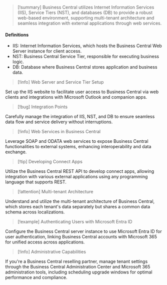 >[!summary]
>Business Central utilizes Internet Information Services (IIS), Service Tiers (NST), and databases (DB) to provide a robust web-based environment, supporting multi-tenant architecture and seamless integration with external applications through web services.

#### Definitions
- IIS: Internet Information Services, which hosts the Business Central Web Server instance for client access.
- NST: Business Central Service Tier, responsible for executing business logic.
- DB: Database where Business Central stores application and business data.

>[!info] Web Server and Service Tier Setup

Set up the IIS website to facilitate user access to Business Central via web clients and integrations with Microsoft Outlook and companion apps.

>[!bug] Integration Points

Carefully manage the integration of IIS, NST, and DB to ensure seamless data flow and service delivery without interruptions.

>[!info] Web Services in Business Central

Leverage SOAP and ODATA web services to expose Business Central functionalities to external systems, enhancing interoperability and data exchange.

>[!tip] Developing Connect Apps

Utilize the Business Central REST API to develop connect apps, allowing integration with various external applications using any programming language that supports REST.

>[!attention] Multi-tenant Architecture

Understand and utilize the multi-tenant architecture of Business Central, which stores each tenant's data separately but shares a common data schema across localizations.

>[!example] Authenticating Users with Microsoft Entra ID

Configure the Business Central server instance to use Microsoft Entra ID for user authentication, linking Business Central accounts with Microsoft 365 for unified access across applications.

>[!info] Administrative Capabilities

If you're a Business Central reselling partner, manage tenant settings through the Business Central Administration Center and Microsoft 365 administration tools, including scheduling upgrade windows for optimal performance and compliance.